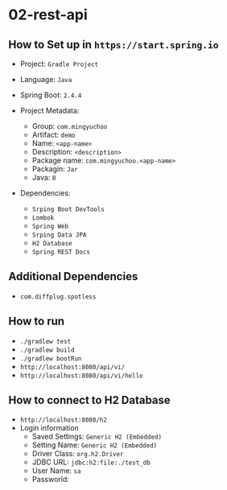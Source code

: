 # 02-rest-api

## How to Set up in `https://start.spring.io`

- Project: `Gradle Project`
- Language: `Java`
- Spring Boot: `2.4.4`
- Project Metadata:

  - Group: `com.mingyuchoo`
  - Artifact: `demo`
  - Name: `<app-name>`
  - Description: `<description>`
  - Package name: `com.mingyuchoo.<app-name>`
  - Packagin: `Jar`
  - Java: `8`

- Dependencies:
  - `Srping Boot DevTools`
  - `Lombok`
  - `Spring Web`
  - `Srping Data JPA`
  - `H2 Database`
  - `Spring REST Docs`

## Additional Dependencies

- `com.diffplug.spotless`

## How to run

- `./gradlew test`
- `./gradlew build`
- `./gradlew bootRun`
- `http://localhost:8080/api/vi/`
- `http://localhost:8080/api/vi/hello`

## How to connect to H2 Database

- `http://localhost:8080/h2`
- Login information
  - Saved Settings: `Generic H2 (Embedded)`
  - Setting Name: `Generic H2 (Embedded)`
  - Driver Class: `org.h2.Driver`
  - JDBC URL: `jdbc:h2:file:./test_db`
  - User Name: `sa`
  - Passworld:
